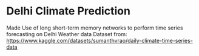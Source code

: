 # Delhi Climate Prediction

Made Use of long short-term memory networks to perform time series forecasting on Delhi Weather data
Dataset from: https://www.kaggle.com/datasets/sumanthvrao/daily-climate-time-series-data
